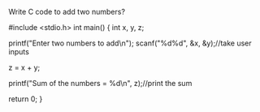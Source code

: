 Write C code to add two numbers?

#include <stdio.h>
int main()
{
  int x, y, z;

  printf("Enter two numbers to add\n");
  scanf("%d%d", &x, &y);//take user inputs

  z = x + y;

  printf("Sum of the numbers = %d\n", z);//print the sum

  return 0;
}
